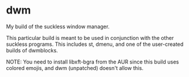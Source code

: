 # dwm
My build of the suckless window manager.

This particular build is meant to be used in conjunction with the other suckless programs. This includes st, dmenu, and one of the user-created builds of dwmblocks.

NOTE: You need to install libxft-bgra from the AUR since this build uses colored emojis, and dwm (unpatched) doesn't allow this.
